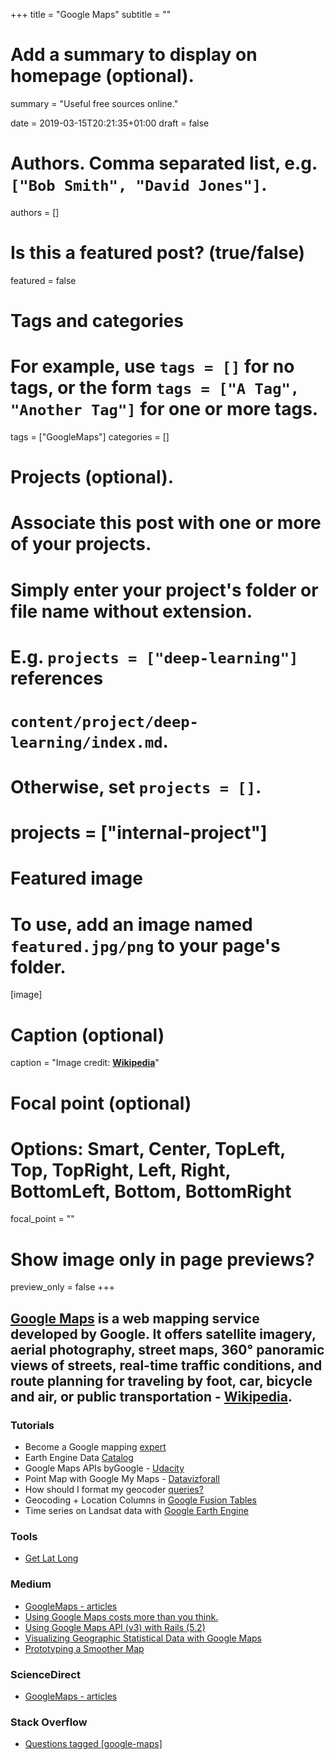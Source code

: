 +++
title = "Google Maps"
subtitle = ""

# Add a summary to display on homepage (optional).
summary = "Useful free sources online."

date = 2019-03-15T20:21:35+01:00
draft = false

# Authors. Comma separated list, e.g. `["Bob Smith", "David Jones"]`.
authors = []

# Is this a featured post? (true/false)
featured = false

# Tags and categories
# For example, use `tags = []` for no tags, or the form `tags = ["A Tag", "Another Tag"]` for one or more tags.
tags = ["GoogleMaps"]
categories = []

# Projects (optional).
#   Associate this post with one or more of your projects.
#   Simply enter your project's folder or file name without extension.
#   E.g. `projects = ["deep-learning"]` references
#   `content/project/deep-learning/index.md`.
#   Otherwise, set `projects = []`.
# projects = ["internal-project"]

# Featured image
# To use, add an image named `featured.jpg/png` to your page's folder.
[image]
  # Caption (optional)
  caption = "Image credit: [**Wikipedia**](https://en.wikipedia.org/wiki/Google_Maps#/media/File:GoogleMaps_logo.svg)"

  # Focal point (optional)
  # Options: Smart, Center, TopLeft, Top, TopRight, Left, Right, BottomLeft, Bottom, BottomRight
  focal_point = ""

  # Show image only in page previews?
  preview_only = false
+++

## **[Google Maps](https://www.google.com/maps)** is a web mapping service developed by Google. It offers satellite imagery, aerial photography, street maps, 360° panoramic views of streets, real-time traffic conditions, and route planning for traveling by foot, car, bicycle and air, or public transportation - [Wikipedia](https://en.wikipedia.org/wiki/Google_Maps).



### Tutorials
- Become a Google mapping [expert](https://www.google.com/earth/outreach/learn/)
- Earth Engine Data [Catalog](https://developers.google.com/earth-engine/datasets/)
- Google Maps APIs byGoogle - [Udacity](https://eu.udacity.com/course/google-maps-apis--ud864)
- Point Map with Google My Maps - [Datavizforall](https://datavizforall.org/mymaps.html)
- How should I format my geocoder [queries?](https://developers.google.com/maps/faq#geocoder_queryformat)
- Geocoding + Location Columns in [Google Fusion Tables](https://vimeo.com/175617942)
- Time series on Landsat data with [Google Earth Engine](http://www.acgeospatial.co.uk/time-series-on-landsat-data-gee/)

### Tools
- [Get Lat Long](https://www.latlong.net/)

### Medium
- [GoogleMaps - articles](https://medium.com/tag/google-maps)
- [Using Google Maps costs more than you think.](https://medium.com/swlh/using-google-maps-costs-more-than-you-think-d62c7d857b2d)
- [Using Google Maps API (v3) with Rails (5.2)](https://medium.com/@pjbelo/using-google-maps-api-v3-with-rails-5-2-b066a4b2cf14)
- [Visualizing Geographic Statistical Data with Google Maps](https://medium.com/@nholmber/gmaps-data-visualization-2b7cc685012d)
- [Prototyping a Smoother Map](https://medium.com/google-design/google-maps-cb0326d165f5?fbclid=IwAR1FJ3KLMEsrJHCw3IHkXdUXaK0AwB0si5-MvGwrvOhtvoMcrqtPLQI6lCw)


### ScienceDirect
- [GoogleMaps - articles](https://www.sciencedirect.com/search/advanced?qs=google%20maps&show=25&sortBy=relevance)

### Stack Overflow
- [Questions tagged [google-maps]](https://stackoverflow.com/questions/tagged/google-maps)
